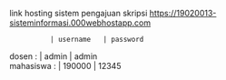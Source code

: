 link hosting sistem pengajuan skripsi
https://19020013-sisteminformasi.000webhostapp.com


              | username   | password
dosen       : | admin      | admin   
mahasiswa   : | 190000     | 12345
